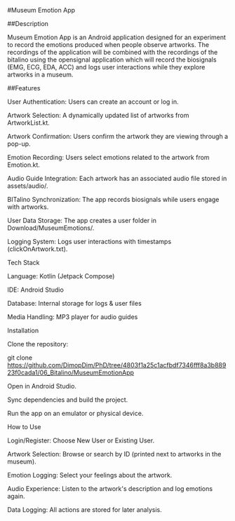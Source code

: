 #Museum Emotion App

##Description

Museum Emotion App is an Android application designed for an experiment to record the emotions produced when people observe artworks. The recordings of the application will be combined with the recordings of the bitalino using the opensignal application which will record the biosignals (EMG, ECG, EDA, ACC) and logs user interactions while they explore artworks in a museum.



##Features

User Authentication: Users can create an account or log in.

Artwork Selection: A dynamically updated list of artworks from ArtworkList.kt.

Artwork Confirmation: Users confirm the artwork they are viewing through a pop-up.

Emotion Recording: Users select emotions related to the artwork from Emotion.kt.

Audio Guide Integration: Each artwork has an associated audio file stored in assets/audio/.

BITalino Synchronization: The app records biosignals while users engage with artworks.

User Data Storage: The app creates a user folder in Download/MuseumEmotions/.

Logging System: Logs user interactions with timestamps (clickOnArtwork.txt).



Tech Stack

Language: Kotlin (Jetpack Compose)

IDE: Android Studio

Database: Internal storage for logs & user files

Media Handling: MP3 player for audio guides



Installation

Clone the repository:

git clone https://github.com/DimopDim/PhD/tree/4803f1a25c1acfbdf7346fff8a3b88923f0cada1/06_Bitalino/MuseumEmotionApp

Open in Android Studio.

Sync dependencies and build the project.

Run the app on an emulator or physical device.



How to Use

Login/Register: Choose New User or Existing User.

Artwork Selection: Browse or search by ID (printed next to artworks in the museum).

Emotion Logging: Select your feelings about the artwork.

Audio Experience: Listen to the artwork's description and log emotions again.

Data Logging: All actions are stored for later analysis.

